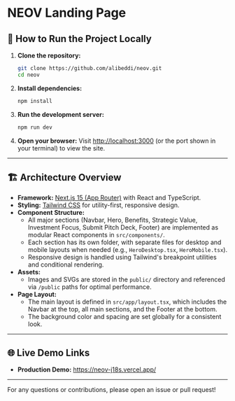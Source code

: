 # NEOV Landing Page

## 🚀 How to Run the Project Locally

1. **Clone the repository:**
   ```bash
   git clone https://github.com/alibeddi/neov.git
   cd neov
   ```
2. **Install dependencies:**
   ```bash
   npm install
   ```
3. **Run the development server:**
   ```bash
   npm run dev
   ```
4. **Open your browser:**
   Visit [http://localhost:3000](http://localhost:3000) (or the port shown in your terminal) to view the site.

---

## 🏗️ Architecture Overview

- **Framework:** [Next.js 15 (App Router)](https://nextjs.org/) with React and TypeScript.
- **Styling:** [Tailwind CSS](https://tailwindcss.com/) for utility-first, responsive design.
- **Component Structure:**
  - All major sections (Navbar, Hero, Benefits, Strategic Value, Investment Focus, Submit Pitch Deck, Footer) are implemented as modular React components in `src/components/`.
  - Each section has its own folder, with separate files for desktop and mobile layouts when needed (e.g., `HeroDesktop.tsx`, `HeroMobile.tsx`).
  - Responsive design is handled using Tailwind's breakpoint utilities and conditional rendering.
- **Assets:**
  - Images and SVGs are stored in the `public/` directory and referenced via `/public` paths for optimal performance.
- **Page Layout:**
  - The main layout is defined in `src/app/layout.tsx`, which includes the Navbar at the top, all main sections, and the Footer at the bottom.
  - The background color and spacing are set globally for a consistent look.

---

## 🌐 Live Demo Links

- **Production Demo:** https://neov-j18s.vercel.app/


---

For any questions or contributions, please open an issue or pull request!
